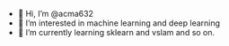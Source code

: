 - 👋 Hi, I’m @acma632
- 👀 I’m interested in machine learning and deep learning
- 🌱 I’m currently learning sklearn and vslam and so on.
